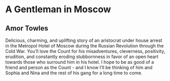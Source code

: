 # A Gentleman in Moscow
## Amor Towles
Delicious, charming, and uplifting story of an aristocrat under house arrest in the Metropol Hotel of Moscow during the Russian Revolution through the Cold War. You’ll love the Count for his misadventures, cleverness, positivity, erudition, and constantly eroding stubbornness in favor of an open heart towards those who surround him in his hotel. I hope to be as good of a friend and person as the Count - and I know I’ll be thinking of him and Sophia and Nina and the rest of his gang for a long time to come.
